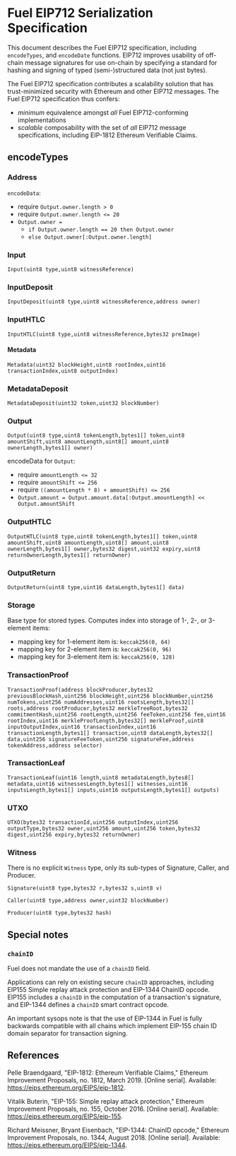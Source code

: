 # Fuel EIP712 Serialization Specification

This document describes the Fuel EIP712 specification, including `encodeTypes`, and `encodeDate` functions.
EIP712 improves usability of off-chain message signatures for use on-chain by specifying a standard for hashing and signing of typed (semi-)structured data (not just bytes).

The Fuel EIP712 specification contributes a scalability solution that has trust-minimized security with Ethereum and other EIP712 messages.
The Fuel EIP712 specification thus confers:

 * _minimum_ equivalence amongst _all_ Fuel EIP712-conforming implementations
 * _scalable_ composability with the set of _all_ EIP712 message specifications, including EIP-1812 Ethereum Verifiable Claims.

## encodeTypes

### Address

`encodeData`:

* require `Output.owner.length > 0`
* require `Output.owner.length <= 20`
* `Output.owner =`
  * `if Output.owner.length == 20 then Output.owner`
  * `else Output.owner[:Output.owner.length]`

### Input

`Input(uint8 type,uint8 witnessReference)`

### InputDeposit

`InputDeposit(uint8 type,uint8 witnessReference,address owner)`

### InputHTLC

`InputHTLC(uint8 type,uint8 witnessReference,bytes32 preImage)`

#### Metadata

`Metadata(uint32 blockHeight,uint8 rootIndex,uint16 transactionIndex,uint8 outputIndex)`

### MetadataDeposit

`MetadataDeposit(uint32 token,uint32 blockNumber)`

### Output

`Output(uint8 type,uint8 tokenLength,bytes1[] token,uint8 amountShift,uint8 amountLength,uint8[] amount,uint8 ownerLength,bytes1[] owner)`

encodeData for `Output`:

* require `amountLength <= 32`
* require `amountShift <= 256`
* require `((amountLength * 8) + amountShift) <= 256`
* `Output.amount = Output.amount.data[:Output.amountLength] << Output.amountShift`

### OutputHTLC

`OutputHTLC(uint8 type,uint8 tokenLength,bytes1[] token,uint8 amountShift,uint8 amountLength,uint8[] amount,uint8 ownerLength,bytes1[] owner,bytes32 digest,uint32 expiry,uint8 returnOwnerLength,bytes1[] returnOwner)`

### OutputReturn

`OutputReturn(uint8 type,uint16 dataLength,bytes1[] data)`

### Storage

Base type for stored types. Computes index into storage of 1-, 2-, or 3-element items:

* mapping key for 1-element item is: `keccak256(0, 64)`
* mapping key for 2-element item is: `keccak256(0, 96)`
* mapping key for 3-element item is: `keccak256(0, 128)`

### TransactionProof

`TransactionProof(address blockProducer,bytes32 previousBlockHash,uint256 blockHeight,uint256 blockNumber,uint256 numTokens,uint256 numAddresses,uint16 rootsLength,bytes32[] roots,address rootProducer,bytes32 merkleTreeRoot,bytes32 commitmentHash,uint256 rootLength,uint256 feeToken,uint256 fee,uint16 rootIndex,uint16 merkleProofLength,bytes32[] merkleProof,uint8 inputOutputIndex,uint16 transactionIndex,uint16 transactionLength,bytes1[] transaction,uint8 dataLength,bytes32[] data,uint256 signatureFeeToken,uint256 signatureFee,address tokenAddress,address selector)`

### TransactionLeaf

`TransactionLeaf(uint16 length,uint8 metadataLength,bytes8[] metadata,uint16 witnessesLength,bytes1[] witnesses,uint16 inputsLength,bytes1[] inputs,uint16 outputsLength,bytes1[] outputs)`

### UTXO

`UTXO(bytes32 transactionId,uint256 outputIndex,uint256 outputType,bytes32 owner,uint256 amount,uint256 token,bytes32 digest,uint256 expiry,bytes32 returnOwner)`

### Witness

There is no explicit `Witness` type, only its sub-types of Signature, Caller, and  Producer.

`Signature(uint8 type,bytes32 r,bytes32 s,uint8 v)`

`Caller(uint8 type,address owner,uint32 blockNumber)`

`Producer(uint8 type,bytes32 hash)`

## Special notes

### `chainID`

Fuel does not mandate the use of a `chainID` field.

Applications can rely on existing secure `chainID` approaches, including EIP155 Simple replay attack protection and EIP-1344 ChainID opcode. EIP155 includes a `chainID` in the computation of a transaction's signature, and EIP-1344 defines a `chainID` smart contract opcode. 
 
 An important sysops note is that the use of EIP-1344 in Fuel is fully backwards compatible with all chains which implement EIP-155 chain ID domain separator for transaction signing.  
 
 ## References

Pelle Braendgaard, "EIP-1812: Ethereum Verifiable Claims," Ethereum Improvement Proposals, no. 1812, March 2019. [Online serial]. Available: https://eips.ethereum.org/EIPS/eip-1812.
 
Vitalik Buterin, "EIP-155: Simple replay attack protection," Ethereum Improvement Proposals, no. 155, October 2016. [Online serial]. Available: https://eips.ethereum.org/EIPS/eip-155.
 
Richard Meissner, Bryant Eisenbach, "EIP-1344: ChainID opcode," Ethereum Improvement Proposals, no. 1344, August 2018. [Online serial]. Available: https://eips.ethereum.org/EIPS/eip-1344.
